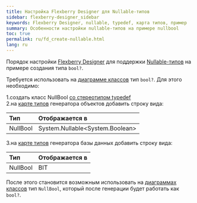 ```yaml
---
title: Настройка Flexberry Designer для Nullable-типов
sidebar: flexberry-designer_sidebar
keywords: Flexberry Designer, nullable, typedef, карта типов, пример
summary: Особенности настройки nullable-типов на примере nullbool
toc: true
permalink: ru/fd_create-nullable.html
lang: ru
---
```


Порядок настройки [Flexberry Designer](fd_flexberry-designer.html) для поддержки [Nullable-типов](fd_nullable-types.html) на примере создания типа `bool?`.

Требуется использовать на [диаграмме классов](fd_class-diagram.html) тип `bool?`. Для этого необходимо:

1.создать класс NullBool [со стереотипом typedef](fd_typedef.html)  
2.на [карте типов](fd_types-map.html) генератора объектов добавить строку вида:

Тип | Отображается в
:---------------|:---------------------------------------
NullBool | System.Nullable<esc><System.Boolean></esc>

3.на [карте типов](fd_types-map.html) генератора базы данных добавить строку вида:

Тип | Отображается в
:---------------|:-----------
NullBool | BIT

После этого становится возможным использовать на [диаграммах классов](fd_class-diagram.html) тип `NullBool`, который после генерации будет работать как `bool?`.

